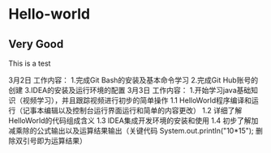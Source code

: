 # Hello-world
## Very Good
This is a test

3月2日 工作内容：
                        1.完成Git Bash的安装及基本命令学习
                        2.完成Git Hub账号的创建
                        3.IDEA的安装及运行环境的配置 
3月3日 工作内容：         1.开始学习java基础知识（视频学习），并且跟踪视频进行初步的简单操作
                              1.1 HelloWorld程序编译和运行（记事本编辑以及控制台运行界面运行和简单的内容更改）
                              1.2 详细了解HelloWorld的代码组成含义
                              1.3 IDEA集成开发环境的安装和使用
                              1.4 初步了解加减乘除的公式输出以及运算结果输出（关键代码 System.out.println("10*15");  删除双引号即为运算结果）
                              
                         
